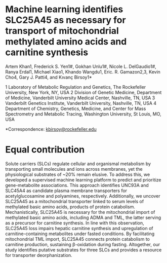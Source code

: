 # Machine learning identifies SLC25A45 as necessary for transport of mitochondrial methylated amino acids and carnitine synthesis

Artem Khan1, Frederick S. Yen1#, Gokhan Unlu1#, Nicole L. DelGaudio1#, Ranya Erdal1, Michael Xiao1, Khando Wangdu1, Eric. R. Gamazon2,3, Kevin Cho4, Gary J. Patti4, and Kıvanç Birsoy1*

1 Laboratory of Metabolic Regulation and Genetics, The Rockefeller University, New York, NY, USA
2 Division of Genetic Medicine, Department of Medicine, Vanderbilt University Medical Center, Nashville, TN, USA
3 Vanderbilt Genetics Institute, Vanderbilt University, Nashville, TN, USA
4 Department of Chemistry, Genetics, Medicine, and Center for Mass Spectrometry and Metabolic Tracing, Washington University, St Louis, MO, USA

*Correspondence: kbirsoy@rockefeller.edu 
# Equal contribution 

Solute carriers (SLCs) regulate cellular and organismal metabolism by transporting small molecules and ions across membranes, yet the physiological substrates of ~20% remain elusive. To address this, we developed a supervised machine learning platform to predict and prioritize gene-metabolite associations. This approach identifies UNC93A and SLC45A4 as candidate plasma membrane transporters for acetylglucosamine and polyamines, respectively. Additionally, we uncover SLC25A45 as a mitochondrial transporter linked to serum levels of methylated basic amino acids, products of protein catabolism. Mechanistically, SLC25A45 is necessary for the mitochondrial import of methylated basic amino acids, including ADMA and TML, the latter serving as a precursor for carnitine synthesis. In line with this observation, SLC25A45 loss impairs hepatic carnitine synthesis and upregulation of carnitine-containing metabolites under fasted conditions. By facilitating mitochondrial TML import, SLC25A45 connects protein catabolism to carnitine production, sustaining β-oxidation during fasting.  Altogether, our study identifies putative substrates for three SLCs and provides a resource for transporter deorphanization.
